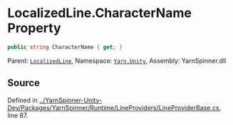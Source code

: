 # LocalizedLine.CharacterName Property


```csharp
public string CharacterName { get; }
```



<div class="class-metadata">

Parent: [`LocalizedLine`](/api/csharp/yarn.unity/localizedline.md), Namespace: [`Yarn.Unity`](/api/csharp/yarn.unity/README.md), Assembly: YarnSpinner.dll
</div>

## Source
Defined in [../YarnSpinner-Unity-Dev/Packages/YarnSpinner/Runtime/LineProviders/LineProviderBase.cs](https://github.com/YarnSpinnerTool/YarnSpinner-Unity//blob/develop/Runtime/LineProviders/LineProviderBase.cs#L87), line 87.
